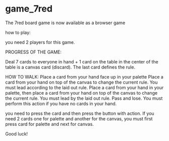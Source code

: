 # game_7red
The 7red board game is now available as a browser game

how to play:

you need 2 players for this game.

PROGRESS OF THE GAME:

Deal 7 cards to everyone in hand + 1 card on the table
in the center of the table is a canvas card (discard). The last card defines the rule.

HOW TO WALK:
Place a card from your hand face up in your palette
Place a card from your hand on top of the canvas to change the current rule. You must lead according to the laid out rule.
Place a card from your hand in your palette, then place a card from your hand on top of the canvas to change the current rule. You must lead by the laid out rule.
Pass and lose. You must perform this action if you have no cards in your hand.

you need to press the card and then press the button with action. If you need 2 cards one for palette and another for the canvas, you must first press card for palette and next for canvas.

Good luck!

